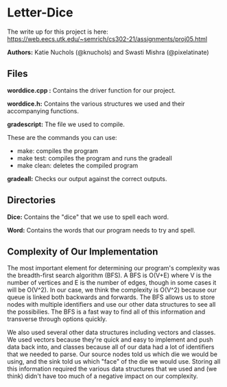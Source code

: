 # Letter-Dice

The write up for this project is here: https://web.eecs.utk.edu/~semrich/cs302-21/assignments/proj05.html

**Authors:** Katie Nuchols (@knuchols) and Swasti Mishra (@pixelatinate)

## Files
**worddice.cpp :**
Contains the driver function for our project.

**worddice.h:**
Contains the various structures we used and their accompanying functions.

**gradescript:**
The file we used to compile. 

These are the commands you can use: 
- make:       compiles the program
- make test:  compiles the program and runs the gradeall
- make clean: deletes the compiled program

**gradeall:**
Checks our output against the correct outputs. 

## Directories
**Dice:**
Contains the "dice" that we use to spell each word. 

**Word:**
Contains the words that our program needs to try and spell. 


## Complexity of Our Implementation
The most important element for determining our program's complexity was the breadth-first search algorithm (BFS). A BFS is O(V+E) where V is the number of vertices and E is the number of edges, though in some cases it will be O(V^2). In our case, we think the complexity is O(V^2) because our queue is linked both backwards and forwards. The BFS allows us to store nodes with multiple identifiers and use our other data structures to see all the possibilies. The BFS is a fast way to find all of this information and transverse through options quickly.

We also used several other data structures including vectors and classes. We used vectors because they're quick and easy to implement and push data back into, and classes because all of our data had a lot of identifiers that we needed to parse. Our source nodes told us which die we would be using, and the sink told us which "face" of the die we would use. Storing all this information required the various data structures that we used and (we think) didn't have too much of a negative impact on our complexity. 